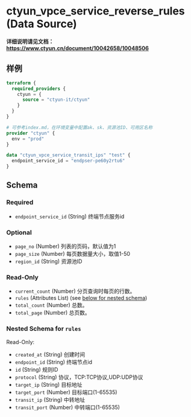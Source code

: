 # ctyun_vpce_service_reverse_rules (Data Source)
**详细说明请见文档：https://www.ctyun.cn/document/10042658/10048506**



## 样例

```terraform
terraform {
  required_providers {
    ctyun = {
      source = "ctyun-it/ctyun"
    }
  }
}

# 可参考index.md，在环境变量中配置ak、sk、资源池ID、可用区名称
provider "ctyun" {
  env = "prod"
}

data "ctyun_vpce_service_transit_ips" "test" {
  endpoint_service_id = "endpser-pe60y2rtu6"
}
```

<!-- schema generated by tfplugindocs -->
## Schema

### Required

- `endpoint_service_id` (String) 终端节点服务id

### Optional

- `page_no` (Number) 列表的页码，默认值为1
- `page_size` (Number) 每页数据量大小，取值1-50
- `region_id` (String) 资源池ID

### Read-Only

- `current_count` (Number) 分页查询时每页的行数。
- `rules` (Attributes List) (see [below for nested schema](#nestedatt--rules))
- `total_count` (Number) 总数。
- `total_page` (Number) 总页数。

<a id="nestedatt--rules"></a>
### Nested Schema for `rules`

Read-Only:

- `created_at` (String) 创建时间
- `endpoint_id` (String) 终端节点id
- `id` (String) 规则ID
- `protocol` (String) 协议，TCP:TCP协议,UDP:UDP协议
- `target_ip` (String) 目标地址
- `target_port` (Number) 目标端口(1-65535)
- `transit_ip` (String) 中转地址
- `transit_port` (Number) 中转端口(1-65535)